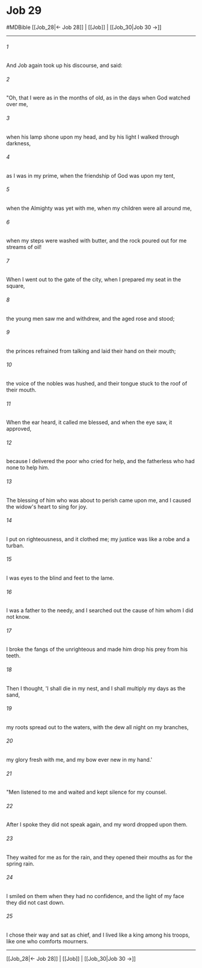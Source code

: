 # Job 29
#MDBible
[[Job_28|← Job 28]] | [[Job]] | [[Job_30|Job 30 →]]

***

###### 1 
And Job again took up his discourse, and said: 

###### 2 
"Oh, that I were as in the months of old, as in the days when God watched over me, 

###### 3 
when his lamp shone upon my head, and by his light I walked through darkness, 

###### 4 
as I was in my prime, when the friendship of God was upon my tent, 

###### 5 
when the Almighty was yet with me, when my children were all around me, 

###### 6 
when my steps were washed with butter, and the rock poured out for me streams of oil! 

###### 7 
When I went out to the gate of the city, when I prepared my seat in the square, 

###### 8 
the young men saw me and withdrew, and the aged rose and stood; 

###### 9 
the princes refrained from talking and laid their hand on their mouth; 

###### 10 
the voice of the nobles was hushed, and their tongue stuck to the roof of their mouth. 

###### 11 
When the ear heard, it called me blessed, and when the eye saw, it approved, 

###### 12 
because I delivered the poor who cried for help, and the fatherless who had none to help him. 

###### 13 
The blessing of him who was about to perish came upon me, and I caused the widow's heart to sing for joy. 

###### 14 
I put on righteousness, and it clothed me; my justice was like a robe and a turban. 

###### 15 
I was eyes to the blind and feet to the lame. 

###### 16 
I was a father to the needy, and I searched out the cause of him whom I did not know. 

###### 17 
I broke the fangs of the unrighteous and made him drop his prey from his teeth. 

###### 18 
Then I thought, 'I shall die in my nest, and I shall multiply my days as the sand, 

###### 19 
my roots spread out to the waters, with the dew all night on my branches, 

###### 20 
my glory fresh with me, and my bow ever new in my hand.' 

###### 21 
"Men listened to me and waited and kept silence for my counsel. 

###### 22 
After I spoke they did not speak again, and my word dropped upon them. 

###### 23 
They waited for me as for the rain, and they opened their mouths as for the spring rain. 

###### 24 
I smiled on them when they had no confidence, and the light of my face they did not cast down. 

###### 25 
I chose their way and sat as chief, and I lived like a king among his troops, like one who comforts mourners. 

***

[[Job_28|← Job 28]] | [[Job]] | [[Job_30|Job 30 →]]
